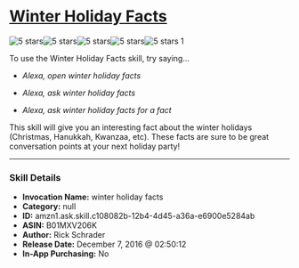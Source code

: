 # [Winter Holiday Facts](http://alexa.amazon.com/#skills/amzn1.ask.skill.c108082b-12b4-4d45-a36a-e6900e5284ab)
![5 stars](../../images/ic_star_black_18dp_1x.png)![5 stars](../../images/ic_star_black_18dp_1x.png)![5 stars](../../images/ic_star_black_18dp_1x.png)![5 stars](../../images/ic_star_black_18dp_1x.png)![5 stars](../../images/ic_star_black_18dp_1x.png) 1

To use the Winter Holiday Facts skill, try saying...

* *Alexa, open winter holiday facts*

* *Alexa, ask winter holiday facts*

* *Alexa, ask winter holiday facts for a fact*

This skill will give you an interesting fact about the winter holidays (Christmas, Hanukkah, Kwanzaa, etc). These facts are sure to be great conversation points at your next holiday party!

***

### Skill Details

* **Invocation Name:** winter holiday facts
* **Category:** null
* **ID:** amzn1.ask.skill.c108082b-12b4-4d45-a36a-e6900e5284ab
* **ASIN:** B01MXV206K
* **Author:** Rick Schrader
* **Release Date:** December 7, 2016 @ 02:50:12
* **In-App Purchasing:** No
